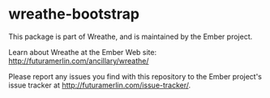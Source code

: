 # wreathe-bootstrap

This package is part of Wreathe, and is maintained by the Ember project.

Learn about Wreathe at the Ember Web site: http://futuramerlin.com/ancillary/wreathe/

Please report any issues you find with this repository to the Ember project's issue tracker at http://futuramerlin.com/issue-tracker/.
